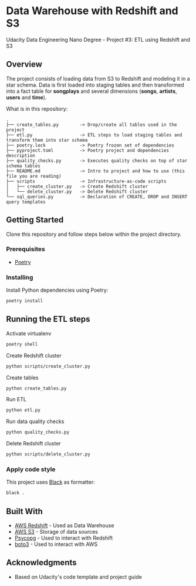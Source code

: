 # Data Warehouse with Redshift and S3

Udacity Data Engineering Nano Degree - Project #3: ETL using Redshift and S3

## Overview
The project consists of loading data from S3 to Redshift and modeling it in a star schema. Data is first loaded into staging tables and then transformed into a fact table for **songplays** and several dimensions (**songs**, **artists**, **users** and **time**). 

What is in this repository:
```
.
├── create_tables.py        -> Drop/create all tables used in the project
├── etl.py                  -> ETL steps to load staging tables and transform them into star schema
├── poetry.lock             -> Poetry frozen set of dependencies
├── pyproject.toml          -> Poetry project and dependencies description
├── quality_checks.py       -> Executes quality checks on top of star schema tables
├── README.md               -> Intro to project and how to use (this file you are reading)
├── scripts                 -> Infrastructure-as-code scripts
│   ├── create_cluster.py   -> Create Redshift cluster
│   └── delete_cluster.py   -> Delete Redshift cluster
└── sql_queries.py          -> Declaration of CREATE, DROP and INSERT query templates
```

## Getting Started
Clone this repository and follow steps below within the project directory.
### Prerequisites

- [Poetry](https://python-poetry.org/docs/)

### Installing

Install Python dependencies using Poetry:

```bash
poetry install
```

## Running the ETL steps

Activate virtualenv

```bash
poetry shell
```

Create Redshift cluster

```bash
python scripts/create_cluster.py
```

Create tables

```bash
python create_tables.py
```

Run ETL

```bash
python etl.py
```

Run data quality checks

```bash
python quality_checks.py
```

Delete Redshift cluster

```bash
python scripts/delete_cluster.py
```
### Apply code style

This project uses [Black](https://github.com/psf/black) as formatter:

```bash
black .
```

## Built With

  - [AWS Redshift](https://aws.amazon.com/redshift/?whats-new-cards.sort-by=item.additionalFields.postDateTime&whats-new-cards.sort-order=desc) - Used as Data Warehouse
  - [AWS S3](https://aws.amazon.com/s3/) - Storage of data sources
  - [Psycopg](https://www.psycopg.org) - Used to interact with Redshift
  - [boto3](https://boto3.amazonaws.com/v1/documentation/api/latest/index.html) - Used to interact with AWS

## Acknowledgments

  - Based on Udacity's code template and project guide
